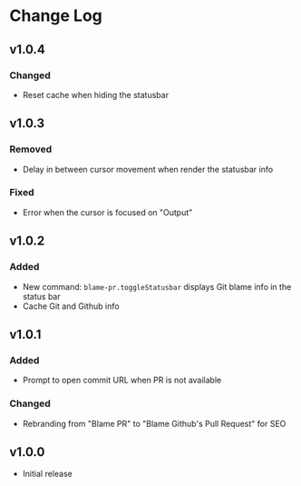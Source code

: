# Change Log

## v1.0.4

### Changed
- Reset cache when hiding the statusbar

## v1.0.3

### Removed
- Delay in between cursor movement when render the statusbar info

### Fixed
- Error when the cursor is focused on "Output"

## v1.0.2

### Added

- New command: `blame-pr.toggleStatusbar` displays Git blame info in the status bar
- Cache Git and Github info

## v1.0.1

### Added

- Prompt to open commit URL when PR is not available

### Changed

- Rebranding from "Blame PR" to "Blame Github's Pull Request" for SEO

## v1.0.0

- Initial release
